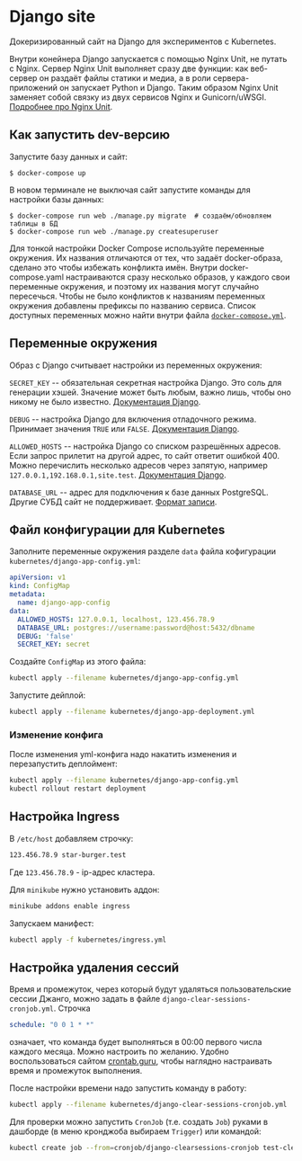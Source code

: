 # Django site

Докеризированный сайт на Django для экспериментов с Kubernetes.

Внутри конейнера Django запускается с помощью Nginx Unit, не путать с Nginx. Сервер Nginx Unit выполняет сразу две функции: как веб-сервер он раздаёт файлы статики и медиа, а в роли сервера-приложений он запускает Python и Django. Таким образом Nginx Unit заменяет собой связку из двух сервисов Nginx и Gunicorn/uWSGI. [Подробнее про Nginx Unit](https://unit.nginx.org/).

## Как запустить dev-версию

Запустите базу данных и сайт:

```shell-session
$ docker-compose up
```

В новом терминале не выключая сайт запустите команды для настройки базы данных:

```shell-session
$ docker-compose run web ./manage.py migrate  # создаём/обновляем таблицы в БД
$ docker-compose run web ./manage.py createsuperuser
```

Для тонкой настройки Docker Compose используйте переменные окружения. Их названия отличаются от тех, что задаёт docker-образа, сделано это чтобы избежать конфликта имён. Внутри docker-compose.yaml настраиваются сразу несколько образов, у каждого свои переменные окружения, и поэтому их названия могут случайно пересечься. Чтобы не было конфликтов к названиям переменных окружения добавлены префиксы по названию сервиса. Список доступных переменных можно найти внутри файла [`docker-compose.yml`](./docker-compose.yml).

## Переменные окружения

Образ с Django считывает настройки из переменных окружения:

`SECRET_KEY` -- обязательная секретная настройка Django. Это соль для генерации хэшей. Значение может быть любым, важно лишь, чтобы оно никому не было известно. [Документация Django](https://docs.djangoproject.com/en/3.2/ref/settings/#secret-key).

`DEBUG` -- настройка Django для включения отладочного режима. Принимает значения `TRUE` или `FALSE`. [Документация Django](https://docs.djangoproject.com/en/3.2/ref/settings/#std:setting-DEBUG).

`ALLOWED_HOSTS` -- настройка Django со списком разрешённых адресов. Если запрос прилетит на другой адрес, то сайт ответит ошибкой 400. Можно перечислить несколько адресов через запятую, например `127.0.0.1,192.168.0.1,site.test`. [Документация Django](https://docs.djangoproject.com/en/3.2/ref/settings/#allowed-hosts).

`DATABASE_URL` -- адрес для подключения к базе данных PostgreSQL. Другие СУБД сайт не поддерживает. [Формат записи](https://github.com/jacobian/dj-database-url#url-schema).

## Файл конфигурации для Kubernetes

Заполните переменные окружения разделе `data` файла кофигурации `kubernetes/django-app-config.yml`:

```yml
apiVersion: v1
kind: ConfigMap
metadata:
  name: django-app-config
data:
  ALLOWED_HOSTS: 127.0.0.1, localhost, 123.456.78.9
  DATABASE_URL: postgres://username:password@host:5432/dbname
  DEBUG: 'false'
  SECRET_KEY: secret
```

Создайте `ConfigMap` из этого файла:

```bash
kubectl apply --filename kubernetes/django-app-config.yml
```

Запустите дейплой:

```bash
kubectl apply --filename kubernetes/django-app-deployment.yml
```

### Изменение конфига

После изменения yml-конфига надо накатить изменения и перезапустить деплоймент:

```bash
kubectl apply --filename kubernetes/django-app-config.yml
kubectl rollout restart deployment
```

## Настройка Ingress

В `/etc/host` добавляем строчку:

```txt
123.456.78.9 star-burger.test
```

Где `123.456.78.9` - ip-адрес кластера.

Для `minikube` нужно установить аддон:

```bash
minikube addons enable ingress
```

Запускаем манифест:

```bash
kubectl apply -f kubernetes/ingress.yml
```

## Настройка удаления сессий

Время и промежуток, через который будут удаляться пользовательские сессии Джанго, можно задать в файле `django-clear-sessions-cronjob.yml`. Строчка

```yaml
schedule: "0 0 1 * *"
```

означает, что команда будет выполняться в 00:00 первого числа каждого месяца. Можно настроить по желанию. Удобно воспользоваться сайтом [crontab.guru](https://crontab.guru/), чтобы наглядно настраивать время и промежуток выполнения.

После настройки времени надо запустить команду в работу:

```bash
kubectl apply --filename kubernetes/django-clear-sessions-cronjob.yml
```

Для проверки можно запустить `CronJob` (т.е. создать `Job`) руками в дашборде (в меню кронджоба выбираем `Trigger`) или командой:

```bash
kubectl create job --from=cronjob/django-clearsessions-cronjob test-clearsession-job
```
